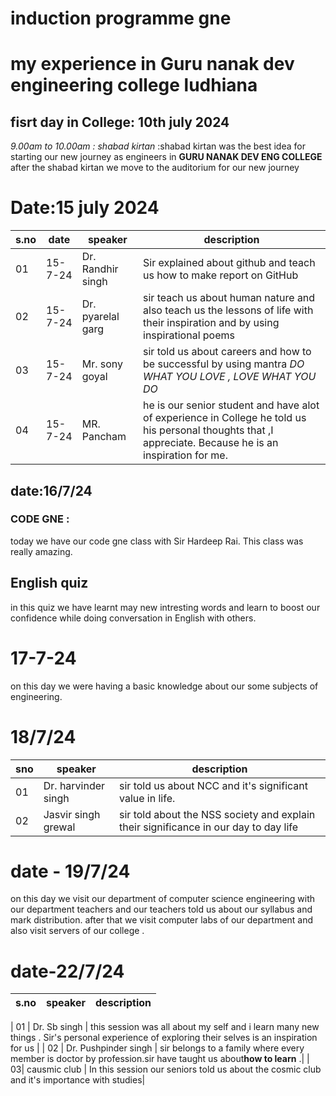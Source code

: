 # induction programme gne

# my experience in Guru nanak dev engineering college ludhiana
## fisrt day in College: 10th july 2024
*9.00am to 10.00am : shabad kirtan* :shabad kirtan was the best idea for starting our new journey as engineers in **GURU NANAK DEV ENG COLLEGE** <br>
  after the shabad kirtan we move to the auditorium for our new journey 
# Date:15 july 2024
| s.no| date| speaker |description|
| ---- | ---- | ---- | ---- | 
| 01| 15-7-24 | Dr. Randhir singh | Sir explained about github and teach us how to make report on GitHub| 
| 02| 15-7-24 | Dr. pyarelal garg |sir teach us about human nature and also teach us the lessons of life with their inspiration and by using inspirational poems| 
| 03 | 15-7-24| Mr. sony goyal |sir told us about careers and how to be successful by using mantra *DO WHAT YOU LOVE , LOVE WHAT YOU DO*| 
| 04 | 15-7-24| MR. Pancham |he is our senior student and have alot of experience in College he told us his personal thoughts that ,I appreciate. Because he is an inspiration for me.| 
## date:16/7/24
### CODE GNE :
today we have our code gne class with Sir Hardeep Rai. This class was really amazing.
## English quiz
in this quiz we have learnt may new intresting words and learn to boost our confidence while doing conversation in English with others.
# 17-7-24
 on this day we were having a basic knowledge about our some subjects of engineering. 

# 18/7/24
| sno|  speaker|description |
| ---- | ---- | ---- |
| 01| Dr. harvinder singh|sir told us about NCC and it's significant value in life.| 
| 02| Jasvir singh grewal | sir told about the NSS society and explain their significance in our day to day life|
# date - 19/7/24
on this day we visit our department of computer science engineering with our department teachers and our teachers told us about our syllabus and mark distribution. after that we visit computer labs of our department and also visit servers of our college .
# date-22/7/24

| s.no | speaker| description |
|----|----|----|

| 01 | Dr. Sb singh | this session was all about my self and i learn many new things . Sir's personal experience of exploring their selves is an inspiration for us |
| 02 | Dr. Pushpinder singh | sir belongs to a family where every member is doctor by profession.sir have taught us about**how to learn** .|
| 03| causmic club | In this session our seniors told us about the cosmic club and it's importance with studies|
